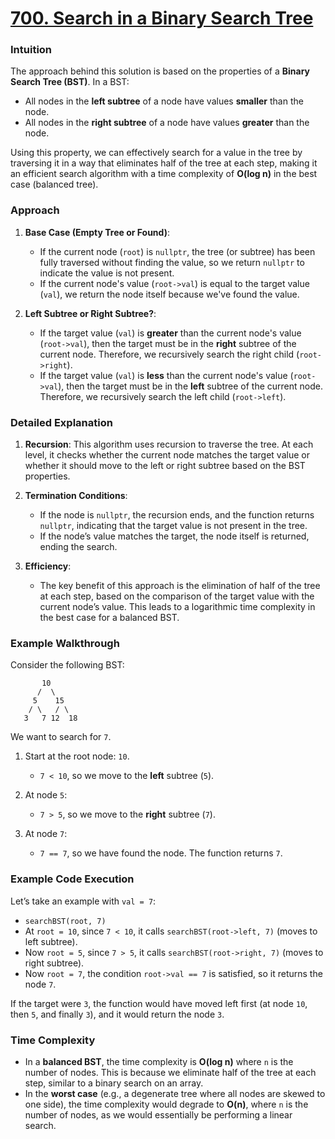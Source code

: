 # [700. Search in a Binary Search Tree](https://leetcode.com/problems/search-in-a-binary-search-tree/description/)

### Intuition

The approach behind this solution is based on the properties of a **Binary Search Tree (BST)**. In a BST:

- All nodes in the **left subtree** of a node have values **smaller** than the node.
- All nodes in the **right subtree** of a node have values **greater** than the node.

Using this property, we can effectively search for a value in the tree by traversing it in a way that eliminates half of the tree at each step, making it an efficient search algorithm with a time complexity of **O(log n)** in the best case (balanced tree).

### Approach

1. **Base Case (Empty Tree or Found)**:

   - If the current node (`root`) is `nullptr`, the tree (or subtree) has been fully traversed without finding the value, so we return `nullptr` to indicate the value is not present.
   - If the current node's value (`root->val`) is equal to the target value (`val`), we return the node itself because we've found the value.

2. **Left Subtree or Right Subtree?**:
   - If the target value (`val`) is **greater** than the current node's value (`root->val`), then the target must be in the **right** subtree of the current node. Therefore, we recursively search the right child (`root->right`).
   - If the target value (`val`) is **less** than the current node's value (`root->val`), then the target must be in the **left** subtree of the current node. Therefore, we recursively search the left child (`root->left`).

### Detailed Explanation

1. **Recursion**: This algorithm uses recursion to traverse the tree. At each level, it checks whether the current node matches the target value or whether it should move to the left or right subtree based on the BST properties.

2. **Termination Conditions**:

   - If the node is `nullptr`, the recursion ends, and the function returns `nullptr`, indicating that the target value is not present in the tree.
   - If the node’s value matches the target, the node itself is returned, ending the search.

3. **Efficiency**:
   - The key benefit of this approach is the elimination of half of the tree at each step, based on the comparison of the target value with the current node’s value. This leads to a logarithmic time complexity in the best case for a balanced BST.

### Example Walkthrough

Consider the following BST:

```
       10
      /  \
     5    15
    / \   / \
   3   7 12  18
```

We want to search for `7`.

1. Start at the root node: `10`.
   - `7 < 10`, so we move to the **left** subtree (`5`).
2. At node `5`:

   - `7 > 5`, so we move to the **right** subtree (`7`).

3. At node `7`:
   - `7 == 7`, so we have found the node. The function returns `7`.

### Example Code Execution

Let’s take an example with `val = 7`:

- `searchBST(root, 7)`
- At `root = 10`, since `7 < 10`, it calls `searchBST(root->left, 7)` (moves to left subtree).
- Now `root = 5`, since `7 > 5`, it calls `searchBST(root->right, 7)` (moves to right subtree).
- Now `root = 7`, the condition `root->val == 7` is satisfied, so it returns the node `7`.

If the target were `3`, the function would have moved left first (at node `10`, then `5`, and finally `3`), and it would return the node `3`.

### Time Complexity

- In a **balanced BST**, the time complexity is **O(log n)** where `n` is the number of nodes. This is because we eliminate half of the tree at each step, similar to a binary search on an array.
- In the **worst case** (e.g., a degenerate tree where all nodes are skewed to one side), the time complexity would degrade to **O(n)**, where `n` is the number of nodes, as we would essentially be performing a linear search.
